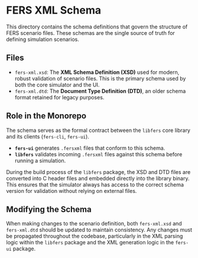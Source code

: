 # FERS XML Schema

This directory contains the schema definitions that govern the structure of FERS scenario files. These schemas are the
single source of truth for defining simulation scenarios.

## Files

- `fers-xml.xsd`: The **XML Schema Definition (XSD)** used for modern, robust validation of scenario files. This is the
  primary schema used by both the core simulator and the UI.
- `fers-xml.dtd`: The **Document Type Definition (DTD)**, an older schema format retained for legacy purposes.

## Role in the Monorepo

The schema serves as the formal contract between the `libfers` core library and its clients (`fers-cli`, `fers-ui`).

- **`fers-ui`** generates `.fersxml` files that conform to this schema.
- **`libfers`** validates incoming `.fersxml` files against this schema before running a simulation.

During the build process of the `libfers` package, the XSD and DTD files are converted into C header files and embedded
directly into the library binary. This ensures that the simulator always has access to the correct schema version for
validation without relying on external files.

## Modifying the Schema

When making changes to the scenario definition, both `fers-xml.xsd` and `fers-xml.dtd` should be updated to maintain
consistency. Any changes must be propagated throughout the codebase, particularly in the XML parsing logic within the
`libfers` package and the XML generation logic in the `fers-ui` package.
